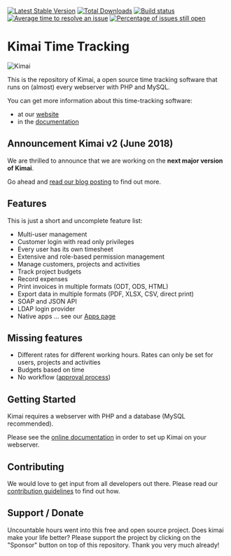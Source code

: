 [![Latest Stable Version](https://poser.pugx.org/kimai/kimai/v/stable)](https://packagist.org/packages/kimai/kimai)
[![Total Downloads](https://poser.pugx.org/kimai/kimai/downloads)](https://packagist.org/packages/kimai/kimai)
[![Build status](https://travis-ci.org/kimai/kimai.svg?branch=master)](https://travis-ci.org/kimai/kimai "Current build status")
 [![Average time to resolve an issue](http://isitmaintained.com/badge/resolution/kimai/kimai.svg)](http://isitmaintained.com/project/kimai/kimai "Average time to resolve an issue")
 [![Percentage of issues still open](http://isitmaintained.com/badge/open/kimai/kimai.svg)](http://isitmaintained.com/project/kimai/kimai "Percentage of issues still open")

Kimai Time Tracking
===================

![Kimai](https://raw.githubusercontent.com/kimai/documentation/master/assets/intro.jpg)

This is the repository of Kimai, a open source time tracking software
that runs on (almost) every webserver with PHP and MySQL.

You can get more information about this time-tracking software:

* at our [website](https://www.kimai.org)
* in the [documentation](https://www.kimai.org/v1/)

## Announcement Kimai v2 (June 2018)

We are thrilled to announce  that we are working on the **next major version of Kimai**.

Go ahead and [read our blog posting](https://www.kimai.org/blog/2018/kimai-v2-announcement/) to find out more.

## Features

This is just a short and uncomplete feature list:

* Multi-user management
* Customer login with read only privileges
* Every user has its own timesheet
* Extensive and role-based permission management
* Manage customers, projects and activities
* Track project budgets
* Record expenses
* Print invoices in multiple formats (ODT, ODS, HTML)
* Export data in multiple formats (PDF, XLSX, CSV, direct print)
* SOAP and JSON API
* LDAP login provider
* Native apps ... see our [Apps page](https://www.kimai.org/v1/apps.html)

## Missing features

* Different rates for different working hours. Rates can only be set for users, projects and activities
* Budgets based on time
* No workflow ([approval process](https://github.com/kimai/kimai/issues/470))

## Getting Started

Kimai requires a webserver with PHP and a database (MySQL recommended).

Please see the [online documentation](https://www.kimai.org/v1/installation.html) in order to set up Kimai on your webserver.

## Contributing

We would love to get input from all developers out there.
Please read our [contribution guidelines](https://github.com/kimai/kimai/blob/master/.github/CONTRIBUTING.md) to find out how.

## Support / Donate

Uncountable hours went into this free and open source project. Does kimai make your life better? Please support the project by clicking on the "Sponsor" button on top of this repository. Thank you very much already!

